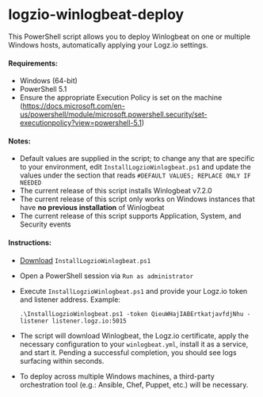 # logzio-winlogbeat-deploy

This PowerShell script allows you to deploy Winlogbeat on one or multiple Windows hosts, automatically applying your Logz.io settings.

#### Requirements:

* Windows (64-bit)
* PowerShell 5.1
* Ensure the appropriate Execution Policy is set on the machine (https://docs.microsoft.com/en-us/powershell/module/microsoft.powershell.security/set-executionpolicy?view=powershell-5.1)

#### Notes:

* Default values are supplied in the script; to change any that are specific to your environment, edit `InstallLogzioWinlogbeat.ps1` and update the values under the section that reads `#DEFAULT VALUES; REPLACE ONLY IF NEEDED`
* The current release of this script installs Winlogbeat v7.2.0
* The current release of this script only works on Windows instances that have **no previous installation** of Winlogbeat
* The current release of this script supports Application, System, and Security events

#### Instructions:

* [Download] `InstallLogzioWinlogbeat.ps1`
* Open a PowerShell session via `Run as administrator`
* Execute `InstallLogzioWinlogbeat.ps1` and provide your Logz.io token and listener address. Example:

  `.\InstallLogzioWinlogbeat.ps1 -token QieuWHajIABErtkatjavfdjNhu -listener listener.logz.io:5015`
 
* The script will download Winlogbeat, the Logz.io certificate, apply the necessary configuration to your `winlogbeat.yml`, install it as a service, and start it. Pending a successful completion, you should see logs surfacing within seconds.
* To deploy across multiple Windows machines, a third-party orchestration tool (e.g.: Ansible, Chef, Puppet, etc.) will be necessary.

[Download]: https://github.com/bgeveritt/logzio-winlogbeat-deploy/releases/download/1.0/InstallWinlogbeatLogzio.ps1
